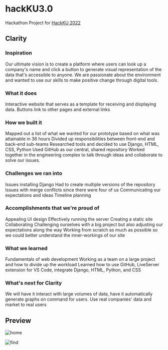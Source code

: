 # hackKU3.0
Hackathon Project for [HackKU 2022](https://hackku.org)

## Clarity

### Inspiration
Our ultimate vision is to create a platform where users can look up a company's name and click a button to generate visual representation of the data that's accessible to anyone.
We are passionate about the environment and wanted to use our skills to make positive change through digital tools.

### What it does
Interactive website that serves as a template for receiving and displaying data.
Buttons link to other pages and external links

### How we built it
Mapped out a list of what we wanted for our prototype based on what was attainable in 36 hours
Divided up responsibilities between front-end and back-end sub-teams
Researched tools and decided to use Django, HTML, CSS, Python
Used GitHub as our central, shared repository
Worked together in the engineering complex to talk through ideas and collaborate to solve our issues.

### Challenges we ran into
Issues installing Django
Had to create multiple versions of the repository
Issues with merge conflicts since there were four of us
Communicating our expectations and ideas
Timeline planning

### Accomplishments that we're proud of
Appealing UI design
Effectively running the server
Creating a static site
Collaborating
Challenging ourselves with a big project but also adjusting our expectations along the way
Working from scratch as much as possible so we could better understand the inner-workings of our site

### What we learned
Fundamentals of web development
Working as a team on a large project and how to divide up the workload
Learned how to use GitHub, LiveServer extension for VS Code, integrate Django, HTML, Python, and CSS

### What's next for Clarity
We will have it interact with large volumes of data, have it automatically generate graphs on command for users.
Use real companies' data and market to real users

## Preview
![home](https://user-images.githubusercontent.com/65584733/163025954-708fcf41-1a8e-4d31-b77c-4872ecfe364c.png)

![find](https://user-images.githubusercontent.com/65584733/163025973-daa597c1-b62d-4a25-a42c-b4595856809b.png)


